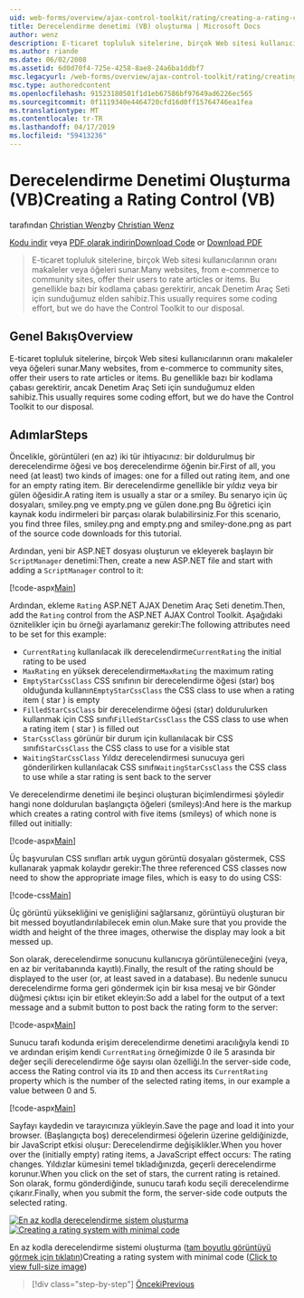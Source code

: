 ```yaml
---
uid: web-forms/overview/ajax-control-toolkit/rating/creating-a-rating-control-vb
title: Derecelendirme denetimi (VB) oluşturma | Microsoft Docs
author: wenz
description: E-ticaret topluluk sitelerine, birçok Web sitesi kullanıcılarının oranı makaleler veya öğeleri sunar. Bu genellikle bazı bir kodlama çabası gerektirir, ancak sahibiz...
ms.author: riande
ms.date: 06/02/2008
ms.assetid: 6d0d70f4-725e-4258-8ae8-24a6ba1ddbf7
msc.legacyurl: /web-forms/overview/ajax-control-toolkit/rating/creating-a-rating-control-vb
msc.type: authoredcontent
ms.openlocfilehash: 91523180501f1d1eb67586bf97649ad6226ec565
ms.sourcegitcommit: 0f1119340e4464720cfd16d0ff15764746ea1fea
ms.translationtype: MT
ms.contentlocale: tr-TR
ms.lasthandoff: 04/17/2019
ms.locfileid: "59413236"
---
```

# <a name="creating-a-rating-control-vb"></a><span data-ttu-id="58d9a-104">Derecelendirme Denetimi Oluşturma (VB)</span><span class="sxs-lookup"><span data-stu-id="58d9a-104">Creating a Rating Control (VB)</span></span>

<span data-ttu-id="58d9a-105">tarafından [Christian Wenz](https://github.com/wenz)</span><span class="sxs-lookup"><span data-stu-id="58d9a-105">by [Christian Wenz](https://github.com/wenz)</span></span>

<span data-ttu-id="58d9a-106">[Kodu indir](http://download.microsoft.com/download/9/3/f/93f8daea-bebd-4821-833b-95205389c7d0/rating0.vb.zip) veya [PDF olarak indirin](http://download.microsoft.com/download/2/d/c/2dc10e34-6983-41d4-9c08-f78f5387d32b/rating0VB.pdf)</span><span class="sxs-lookup"><span data-stu-id="58d9a-106">[Download Code](http://download.microsoft.com/download/9/3/f/93f8daea-bebd-4821-833b-95205389c7d0/rating0.vb.zip) or [Download PDF](http://download.microsoft.com/download/2/d/c/2dc10e34-6983-41d4-9c08-f78f5387d32b/rating0VB.pdf)</span></span>

> <span data-ttu-id="58d9a-107">E-ticaret topluluk sitelerine, birçok Web sitesi kullanıcılarının oranı makaleler veya öğeleri sunar.</span><span class="sxs-lookup"><span data-stu-id="58d9a-107">Many websites, from e-commerce to community sites, offer their users to rate articles or items.</span></span> <span data-ttu-id="58d9a-108">Bu genellikle bazı bir kodlama çabası gerektirir, ancak Denetim Araç Seti için sunduğumuz elden sahibiz.</span><span class="sxs-lookup"><span data-stu-id="58d9a-108">This usually requires some coding effort, but we do have the Control Toolkit to our disposal.</span></span>


## <a name="overview"></a><span data-ttu-id="58d9a-109">Genel Bakış</span><span class="sxs-lookup"><span data-stu-id="58d9a-109">Overview</span></span>

<span data-ttu-id="58d9a-110">E-ticaret topluluk sitelerine, birçok Web sitesi kullanıcılarının oranı makaleler veya öğeleri sunar.</span><span class="sxs-lookup"><span data-stu-id="58d9a-110">Many websites, from e-commerce to community sites, offer their users to rate articles or items.</span></span> <span data-ttu-id="58d9a-111">Bu genellikle bazı bir kodlama çabası gerektirir, ancak Denetim Araç Seti için sunduğumuz elden sahibiz.</span><span class="sxs-lookup"><span data-stu-id="58d9a-111">This usually requires some coding effort, but we do have the Control Toolkit to our disposal.</span></span>

## <a name="steps"></a><span data-ttu-id="58d9a-112">Adımlar</span><span class="sxs-lookup"><span data-stu-id="58d9a-112">Steps</span></span>

<span data-ttu-id="58d9a-113">Öncelikle, görüntüleri (en az) iki tür ihtiyacınız: bir doldurulmuş bir derecelendirme öğesi ve boş derecelendirme öğenin bir.</span><span class="sxs-lookup"><span data-stu-id="58d9a-113">First of all, you need (at least) two kinds of images: one for a filled out rating item, and one for an empty rating item.</span></span> <span data-ttu-id="58d9a-114">Bir derecelendirme genellikle bir yıldız veya bir gülen öğesidir.</span><span class="sxs-lookup"><span data-stu-id="58d9a-114">A rating item is usually a star or a smiley.</span></span> <span data-ttu-id="58d9a-115">Bu senaryo için üç dosyaları, smiley.png ve empty.png ve gülen done.png Bu öğretici için kaynak kodu indirmeleri bir parçası olarak bulabilirsiniz.</span><span class="sxs-lookup"><span data-stu-id="58d9a-115">For this scenario, you find three files, smiley.png and empty.png and smiley-done.png as part of the source code downloads for this tutorial.</span></span>

<span data-ttu-id="58d9a-116">Ardından, yeni bir ASP.NET dosyası oluşturun ve ekleyerek başlayın bir `ScriptManager` denetimi:</span><span class="sxs-lookup"><span data-stu-id="58d9a-116">Then, create a new ASP.NET file and start with adding a `ScriptManager` control to it:</span></span>

[!code-aspx[Main](creating-a-rating-control-vb/samples/sample1.aspx)]

<span data-ttu-id="58d9a-117">Ardından, ekleme `Rating` ASP.NET AJAX Denetim Araç Seti denetim.</span><span class="sxs-lookup"><span data-stu-id="58d9a-117">Then, add the `Rating` control from the ASP.NET AJAX Control Toolkit.</span></span> <span data-ttu-id="58d9a-118">Aşağıdaki öznitelikler için bu örneği ayarlamanız gerekir:</span><span class="sxs-lookup"><span data-stu-id="58d9a-118">The following attributes need to be set for this example:</span></span>

- <span data-ttu-id="58d9a-119">`CurrentRating` kullanılacak ilk derecelendirme</span><span class="sxs-lookup"><span data-stu-id="58d9a-119">`CurrentRating` the initial rating to be used</span></span>
- <span data-ttu-id="58d9a-120">`MaxRating` en yüksek derecelendirme</span><span class="sxs-lookup"><span data-stu-id="58d9a-120">`MaxRating` the maximum rating</span></span>
- <span data-ttu-id="58d9a-121">`EmptyStarCssClass` CSS sınıfının bir derecelendirme öğesi (star) boş olduğunda kullanın</span><span class="sxs-lookup"><span data-stu-id="58d9a-121">`EmptyStarCssClass` the CSS class to use when a rating item ( star ) is empty</span></span>
- <span data-ttu-id="58d9a-122">`FilledStarCssClass` bir derecelendirme öğesi (star) doldurulurken kullanmak için CSS sınıfı</span><span class="sxs-lookup"><span data-stu-id="58d9a-122">`FilledStarCssClass` the CSS class to use when a rating item ( star ) is filled out</span></span>
- <span data-ttu-id="58d9a-123">`StarCssClass` görünür bir durum için kullanılacak bir CSS sınıfı</span><span class="sxs-lookup"><span data-stu-id="58d9a-123">`StarCssClass` the CSS class to use for a visible stat</span></span>
- <span data-ttu-id="58d9a-124">`WaitingStarCssClass` Yıldız derecelendirmesi sunucuya geri gönderilirken kullanılacak CSS sınıfı</span><span class="sxs-lookup"><span data-stu-id="58d9a-124">`WaitingStarCssClass` the CSS class to use while a star rating is sent back to the server</span></span>

<span data-ttu-id="58d9a-125">Ve derecelendirme denetimi ile beşinci oluşturan biçimlendirmesi şöyledir hangi none doldurulan başlangıçta öğeleri (smileys):</span><span class="sxs-lookup"><span data-stu-id="58d9a-125">And here is the markup which creates a rating control with five items (smileys) of which none is filled out initially:</span></span>

[!code-aspx[Main](creating-a-rating-control-vb/samples/sample2.aspx)]

<span data-ttu-id="58d9a-126">Üç başvurulan CSS sınıfları artık uygun görüntü dosyaları göstermek, CSS kullanarak yapmak kolaydır gerekir:</span><span class="sxs-lookup"><span data-stu-id="58d9a-126">The three referenced CSS classes now need to show the appropriate image files, which is easy to do using CSS:</span></span>

[!code-css[Main](creating-a-rating-control-vb/samples/sample3.css)]

<span data-ttu-id="58d9a-127">Üç görüntü yüksekliğini ve genişliğini sağlarsanız, görüntüyü oluşturan bir bit messed boyutlandırılabilecek emin olun.</span><span class="sxs-lookup"><span data-stu-id="58d9a-127">Make sure that you provide the width and height of the three images, otherwise the display may look a bit messed up.</span></span>

<span data-ttu-id="58d9a-128">Son olarak, derecelendirme sonucunu kullanıcıya görüntüleneceğini (veya, en az bir veritabanında kayıtlı).</span><span class="sxs-lookup"><span data-stu-id="58d9a-128">Finally, the result of the rating should be displayed to the user (or, at least saved in a database).</span></span> <span data-ttu-id="58d9a-129">Bu nedenle sunucu derecelendirme forma geri göndermek için bir kısa mesaj ve bir Gönder düğmesi çıktısı için bir etiket ekleyin:</span><span class="sxs-lookup"><span data-stu-id="58d9a-129">So add a label for the output of a text message and a submit button to post back the rating form to the server:</span></span>

[!code-aspx[Main](creating-a-rating-control-vb/samples/sample4.aspx)]

<span data-ttu-id="58d9a-130">Sunucu tarafı kodunda erişim derecelendirme denetimi aracılığıyla kendi `ID` ve ardından erişim kendi `CurrentRating` örneğimizde 0 ile 5 arasında bir değer seçili derecelendirme öğe sayısı olan özelliği.</span><span class="sxs-lookup"><span data-stu-id="58d9a-130">In the server-side code, access the Rating control via its `ID` and then access its `CurrentRating` property which is the number of the selected rating items, in our example a value between 0 and 5.</span></span>

[!code-aspx[Main](creating-a-rating-control-vb/samples/sample5.aspx)]

<span data-ttu-id="58d9a-131">Sayfayı kaydedin ve tarayıcınıza yükleyin.</span><span class="sxs-lookup"><span data-stu-id="58d9a-131">Save the page and load it into your browser.</span></span> <span data-ttu-id="58d9a-132">(Başlangıçta boş) derecelendirmesi öğelerin üzerine geldiğinizde, bir JavaScript etkisi oluşur: Derecelendirme değişiklikler.</span><span class="sxs-lookup"><span data-stu-id="58d9a-132">When you hover over the (initially empty) rating items, a JavaScript effect occurs: The rating changes.</span></span> <span data-ttu-id="58d9a-133">Yıldızlar kümesini temel tıkladığınızda, geçerli derecelendirme korunur.</span><span class="sxs-lookup"><span data-stu-id="58d9a-133">When you click on the set of stars, the current rating is retained.</span></span> <span data-ttu-id="58d9a-134">Son olarak, formu gönderdiğinde, sunucu tarafı kodu seçili derecelendirme çıkarır.</span><span class="sxs-lookup"><span data-stu-id="58d9a-134">Finally, when you submit the form, the server-side code outputs the selected rating.</span></span>


<span data-ttu-id="58d9a-135">[![En az kodla derecelendirme sistem oluşturma](creating-a-rating-control-vb/_static/image2.png)](creating-a-rating-control-vb/_static/image1.png)</span><span class="sxs-lookup"><span data-stu-id="58d9a-135">[![Creating a rating system with minimal code](creating-a-rating-control-vb/_static/image2.png)](creating-a-rating-control-vb/_static/image1.png)</span></span>

<span data-ttu-id="58d9a-136">En az kodla derecelendirme sistemi oluşturma ([tam boyutlu görüntüyü görmek için tıklatın](creating-a-rating-control-vb/_static/image3.png))</span><span class="sxs-lookup"><span data-stu-id="58d9a-136">Creating a rating system with minimal code ([Click to view full-size image](creating-a-rating-control-vb/_static/image3.png))</span></span>

> [!div class="step-by-step"]
> [<span data-ttu-id="58d9a-137">Önceki</span><span class="sxs-lookup"><span data-stu-id="58d9a-137">Previous</span></span>](creating-a-rating-control-cs.md)
